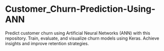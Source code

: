 # Customer_Churn-Prediction-Using-ANN
Predict customer churn using Artificial Neural Networks (ANN) with this repository. Train, evaluate, and visualize churn models using  Keras. Achieve insights and improve retention strategies.
